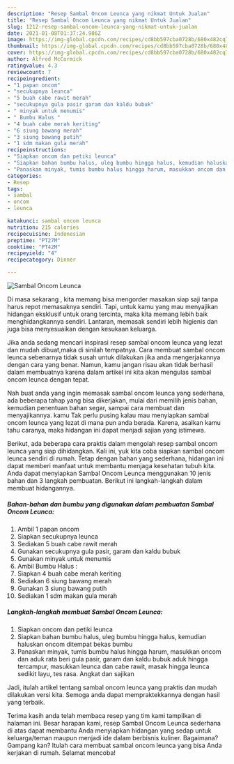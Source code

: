 ```yaml
---
description: "Resep Sambal Oncom Leunca yang nikmat Untuk Jualan"
title: "Resep Sambal Oncom Leunca yang nikmat Untuk Jualan"
slug: 1212-resep-sambal-oncom-leunca-yang-nikmat-untuk-jualan
date: 2021-01-08T01:37:24.986Z
image: https://img-global.cpcdn.com/recipes/cd8bb597cba0728b/680x482cq70/sambal-oncom-leunca-foto-resep-utama.jpg
thumbnail: https://img-global.cpcdn.com/recipes/cd8bb597cba0728b/680x482cq70/sambal-oncom-leunca-foto-resep-utama.jpg
cover: https://img-global.cpcdn.com/recipes/cd8bb597cba0728b/680x482cq70/sambal-oncom-leunca-foto-resep-utama.jpg
author: Alfred McCormick
ratingvalue: 4.3
reviewcount: 7
recipeingredient:
- "1 papan oncom"
- "secukupnya leunca"
- "5 buah cabe rawit merah"
- "secukupnya gula pasir garam dan kaldu bubuk"
- " minyak untuk menumis"
- " Bumbu Halus "
- "4 buah cabe merah keriting"
- "6 siung bawang merah"
- "3 siung bawang putih"
- "1 sdm makan gula merah"
recipeinstructions:
- "Siapkan oncom dan petiki leunca"
- "Siapkan bahan bumbu halus, uleg bumbu hingga halus, kemudian haluskan oncom ditempat bekas bumbu"
- "Panaskan minyak, tumis bumbu halus hingga harum, masukkan oncom dan aduk rata beri gula pasir, garam dan kaldu bubuk aduk hingga tercampur, masukkan leunca dan cabe rawit, masak hingga leunca sedikit layu, tes rasa. Angkat dan sajikan"
categories:
- Resep
tags:
- sambal
- oncom
- leunca

katakunci: sambal oncom leunca 
nutrition: 215 calories
recipecuisine: Indonesian
preptime: "PT27M"
cooktime: "PT42M"
recipeyield: "4"
recipecategory: Dinner

---
```



![Sambal Oncom Leunca](https://img-global.cpcdn.com/recipes/cd8bb597cba0728b/680x482cq70/sambal-oncom-leunca-foto-resep-utama.jpg)

Di masa  sekarang , kita memang bisa mengorder masakan siap saji tanpa harus repot memasaknya sendiri. Tapi, untuk kamu yang mau menyajikan hidangan eksklusif untuk orang tercinta, maka kita memang lebih baik menghidangkannya sendiri. Lantaran, memasak sendiri lebih higienis dan juga bisa menyesuaikan dengan kesukaan keluarga.

Jika anda sedang mencari inspirasi resep sambal oncom leunca yang lezat dan mudah dibuat,maka di sinilah tempatnya. Cara membuat sambal oncom leunca  sebenarnya tidak susah untuk dilakukan jika anda mengerjakannya dengan cara yang benar. Namun, kamu jangan risau akan tidak berhasil dalam membuatnya 
karena dalam artikel ini kita akan mengulas sambal oncom leunca dengan tepat.  



Nah buat anda yang ingin memasak sambal oncom leunca yang sederhana, ada beberapa tahap yang bisa dikerjakan, mulai dari memilih jenis bahan, kemudian penentuan bahan segar, sampai cara membuat dan menyajikannya. kamu Tak perlu pusing kalau mau menyiapkan sambal oncom leunca yang lezat di mana pun anda berada. Karena, asalkan kamu  tahu caranya, maka hidangan ini dapat menjadi sajian yang istimewa.

Berikut, ada beberapa cara praktis  dalam mengolah resep sambal oncom leunca yang siap dihidangkan. Kali ini, yuk kita coba siapkan sambal oncom leunca sendiri di rumah. Tetap dengan bahan yang sederhana, hidangan ini dapat memberi manfaat untuk membantu menjaga kesehatan tubuh kita. Anda dapat menyiapkan Sambal Oncom Leunca menggunakan 10 jenis bahan dan 3 langkah pembuatan. Berikut ini langkah-langkah dalam membuat hidangannya.

<!--inarticleads1-->

##### Bahan-bahan dan bumbu yang digunakan dalam pembuatan Sambal Oncom Leunca:

1. Ambil 1 papan oncom
1. Siapkan secukupnya leunca
1. Sediakan 5 buah cabe rawit merah
1. Gunakan secukupnya gula pasir, garam dan kaldu bubuk
1. Gunakan  minyak untuk menumis
1. Ambil  Bumbu Halus :
1. Siapkan 4 buah cabe merah keriting
1. Sediakan 6 siung bawang merah
1. Gunakan 3 siung bawang putih
1. Sediakan 1 sdm makan gula merah




<!--inarticleads2-->

##### Langkah-langkah membuat Sambal Oncom Leunca:

1. Siapkan oncom dan petiki leunca
1. Siapkan bahan bumbu halus, uleg bumbu hingga halus, kemudian haluskan oncom ditempat bekas bumbu
1. Panaskan minyak, tumis bumbu halus hingga harum, masukkan oncom dan aduk rata beri gula pasir, garam dan kaldu bubuk aduk hingga tercampur, masukkan leunca dan cabe rawit, masak hingga leunca sedikit layu, tes rasa. Angkat dan sajikan




Jadi, itulah artikel tentang  sambal oncom leunca  yang praktis dan mudah dilakukan versi kita. Semoga anda dapat mempraktekkannya dengan hasil yang terbaik. 

Terima kasih anda telah membaca resep yang tim kami tampilkan di halaman ini. Besar harapan kami, resep  Sambal Oncom Leunca sederhana di atas dapat membantu Anda menyiapkan hidangan yang sedap untuk keluarga/teman maupun menjadi ide dalam berbisnis kuliner. Bagaimana? Gampang kan? Itulah cara membuat sambal oncom leunca yang bisa Anda kerjakan di rumah. Selamat mencoba!


